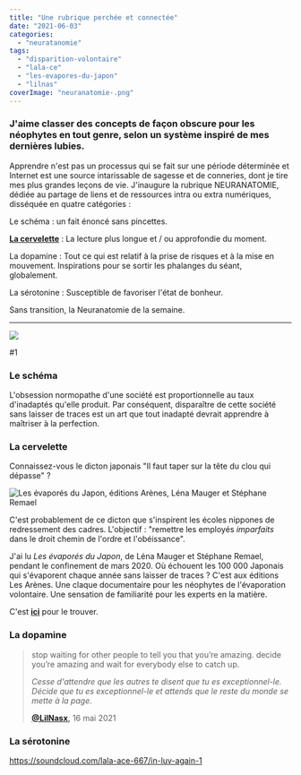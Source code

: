 ```yaml
---
title: "Une rubrique perchée et connectée"
date: "2021-06-03"
categories: 
  - "neuratanomie"
tags: 
  - "disparition-volontaire"
  - "lala-ce"
  - "les-evapores-du-japon"
  - "lilnas"
coverImage: "neuranatomie-.png"
---
```


### J'aime classer des concepts de façon obscure pour les néophytes en tout genre, selon un système inspiré de mes dernières lubies.

Apprendre n'est pas un processus qui se fait sur une période déterminée et Internet est une source intarissable de sagesse et de conneries, dont je tire mes plus grandes leçons de vie. J'inaugure la rubrique NEURANATOMIE, dédiée au partage de liens et de ressources intra ou extra numériques, disséquée en quatre catégories :

Le schéma : un fait énoncé sans pincettes.

[**La cervelette**](https://fr.wikipedia.org/wiki/Cervelet) : La lecture plus longue et / ou approfondie du moment.

La dopamine : Tout ce qui est relatif à la prise de risques et à la mise en mouvement. Inspirations pour se sortir les phalanges du séant, globalement.

La sérotonine : Susceptible de favoriser l'état de bonheur.

Sans transition, la Neuranatomie de la semaine.

* * *

![](https://lafillepassympa.files.wordpress.com/2021/06/44b7d8fc-c88b-4c81-bcbe-b39c417d9f24.jpg?w=600)

#1

### Le schéma

L'obsession normopathe d'une société est proportionnelle au taux d'inadaptés qu'elle produit. Par conséquent, disparaître de cette société sans laisser de traces est un art que tout inadapté devrait apprendre à maîtriser à la perfection.

### La cervelette

Connaissez-vous le dicton japonais "Il faut taper sur la tête du clou qui dépasse" ?

![Les évaporés du Japon, éditions Arènes, Léna Mauger et Stéphane Remael ](Sites/lfpsympa/content/post/2021/06/une-rubrique-perchee-et-connectee/images/evapores-du-japon-.jpg)

C'est probablement de ce dicton que s'inspirent les écoles nippones de redressement des cadres. L'objectif : "remettre les employés _imparfaits_ dans le droit chemin de l'ordre et l'obéissance".

J'ai lu _Les évaporés du Japon_, de Léna Mauger et Stéphane Remael, pendant le confinement de mars 2020. Où échouent les 100 000 Japonais qui s'évaporent chaque année sans laisser de traces ? C'est aux éditions Les Arènes. Une claque documentaire pour les néophytes de l'évaporation volontaire. Une sensation de familiarité pour les experts en la matière.

C'est [**ici**](https://www.arenes.fr/livre/les-evapores-du-japon/) pour le trouver.

### La dopamine

> stop waiting for other people to tell you that you’re amazing. decide you’re amazing and wait for everybody else to catch up.
> 
> _Cesse d'attendre que les autres te disent que tu es exceptionnel-le. Décide que tu es exceptionnel-le_ _et attends que le reste du monde se mette à la page._
> 
> **[@LilNasx](https://twitter.com/LilNasX),** 16 mai 2021

### La sérotonine

https://soundcloud.com/lala-ace-667/in-luv-again-1
